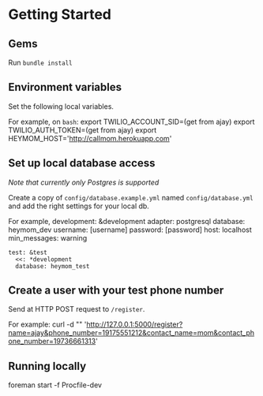 # Getting Started

## Gems

Run `bundle install`

## Environment variables

Set the following local variables.

For example, on `bash`:
    export TWILIO_ACCOUNT_SID=(get from ajay)
    export TWILIO_AUTH_TOKEN=(get from ajay)
    export HEYMOM_HOST='http://callmom.herokuapp.com'


## Set up local database access

_Note that currently only Postgres is supported_

Create a copy of `config/database.example.yml` named `config/database.yml` and add the right settings for your local db.

For example, 
    development: &development
      adapter: postgresql
      database: heymom_dev
      username: [username]
      password: [password]
      host: localhost
      min_messages: warning

    test: &test
      <<: *development
      database: heymom_test


## Create a user with your test phone number

Send at HTTP POST request to `/register`.

For example:
    curl -d "" 'http://127.0.0.1:5000/register?name=ajay&phone_number=19175551212&contact_name=mom&contact_phone_number=19736661313'


## Running locally

   foreman start -f Procfile-dev


